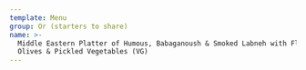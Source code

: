 ```yaml
---
template: Menu
group: Or (starters to share)
name: >-
  Middle Eastern Platter of Humous, Babaganoush & Smoked Labneh with Flatbreads,
  Olives & Pickled Vegetables (VG)
---
```

